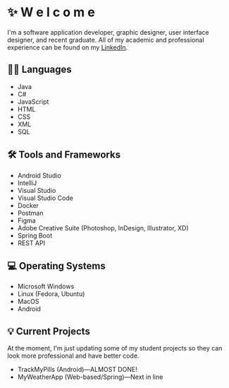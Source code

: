 # ✨️ W e l c o m e 

I'm a software application developer, graphic designer, user interface designer, and recent graduate. All of my academic and professional experience can be found on my [LinkedIn](https://www.linkedin.com/in/ntpinckney).

## 👨‍💻 Languages
- Java
- C#
- JavaScript
- HTML
- CSS
- XML
- SQL

## 🛠 Tools and Frameworks
- Android Studio
- IntelliJ
- Visual Studio
- Visual Studio Code
- Docker
- Postman
- Figma
- Adobe Creative Suite (Photoshop, InDesign, Illustrator, XD)
- Spring Boot
- REST API

## 💻 Operating Systems
- Microsoft Windows
- Linux (Fedora, Ubuntu)
- MacOS
- Android

## 💡 Current Projects

At the moment, I'm just updating some of my student projects so they can look more professional and have better code.
- TrackMyPills (Android)—ALMOST DONE!
- MyWeatherApp (Web-based/Spring)—Next in line
